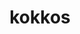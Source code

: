 ---
title: "kokkos"
layout: cache
categories: [package, develop-2023-05-14]
meta: {"versions": ["3.7.00", "3.7.01", "4.0.00"], "compilers": ["gcc@=11.1.0", "oneapi@=2023.0.0"], "oss": ["ubuntu20.04"], "platforms": ["linux"], "targets": ["ppc64le", "x86_64", "x86_64_v3"], "stacks": ["e4s", "e4s-oneapi", "e4s-power", "gpu-tests", "root"], "num_specs": 19, "num_specs_by_stack": {"root": 19, "e4s": 8, "e4s-power": 6, "gpu-tests": 1, "e4s-oneapi": 5}}
spec_details: [{"hash": "we64mbuiy4sngd6dpgkuhkno4szlef34", "compiler": "gcc@=11.1.0", "versions": ["4.0.00"], "os": "ubuntu20.04", "platform": "linux", "target": "x86_64_v3", "variants": ["~aggressive_vectorization", "build_system=cmake", "build_type=Release", "~compiler_warnings", "+cuda", "cuda_arch=80", "~cuda_constexpr", "+cuda_lambda", "~cuda_ldg_intrinsic", "~cuda_relocatable_device_code", "~cuda_uvm", "~debug", "~debug_bounds_check", "~debug_dualview_modify_check", "~deprecated_code", "~examples", "~explicit_instantiation", "generator=make", "~hpx", "~hpx_async_dispatch", "~hwloc", "intel_gpu_arch=none", "~ipo", "~memkind", "~numactl", "~openmp", "~openmptarget", "~pic", "+profiling", "~profiling_load_print", "~pthread", "~qthread", "~rocm", "+serial", "+shared", "std=17", "~sycl", "~tests", "~tuning", "+wrapper"], "stacks": ["root", "e4s"], "size": "-", "tarball": "https://binaries.spack.io/releases/develop-2023-05-14/build_cache/linux-ubuntu20.04-x86_64_v3/gcc-11.1.0/kokkos-4.0.00/linux-ubuntu20.04-x86_64_v3-gcc-11.1.0-kokkos-4.0.00-we64mbuiy4sngd6dpgkuhkno4szlef34.spack"}, {"hash": "hpdzbz372kbyz7vharvlxl3txwri4luq", "compiler": "gcc@=11.1.0", "versions": ["4.0.00"], "os": "ubuntu20.04", "platform": "linux", "target": "ppc64le", "variants": ["~aggressive_vectorization", "build_system=cmake", "build_type=Release", "~compiler_warnings", "+cuda", "cuda_arch=70", "~cuda_constexpr", "~cuda_lambda", "~cuda_ldg_intrinsic", "~cuda_relocatable_device_code", "~cuda_uvm", "~debug", "~debug_bounds_check", "~debug_dualview_modify_check", "~deprecated_code", "~examples", "~explicit_instantiation", "generator=make", "~hpx", "~hpx_async_dispatch", "~hwloc", "intel_gpu_arch=none", "~ipo", "~memkind", "~numactl", "~openmp", "~openmptarget", "~pic", "+profiling", "~profiling_load_print", "~pthread", "~qthread", "~rocm", "+serial", "+shared", "std=17", "~sycl", "~tests", "~tuning", "+wrapper"], "stacks": ["e4s-power", "root"], "size": "-", "tarball": "https://binaries.spack.io/releases/develop-2023-05-14/build_cache/linux-ubuntu20.04-ppc64le/gcc-11.1.0/kokkos-4.0.00/linux-ubuntu20.04-ppc64le-gcc-11.1.0-kokkos-4.0.00-hpdzbz372kbyz7vharvlxl3txwri4luq.spack"}, {"hash": "wxuqgqfcgoezgsyj7gi2ljoamithdl25", "compiler": "gcc@=11.1.0", "versions": ["4.0.00"], "os": "ubuntu20.04", "platform": "linux", "target": "x86_64_v3", "variants": ["~aggressive_vectorization", "build_system=cmake", "build_type=Release", "~compiler_warnings", "~cuda", "~cuda_constexpr", "~cuda_lambda", "~cuda_ldg_intrinsic", "~cuda_relocatable_device_code", "~cuda_uvm", "~debug", "~debug_bounds_check", "~debug_dualview_modify_check", "~deprecated_code", "~examples", "~explicit_instantiation", "generator=make", "~hpx", "~hpx_async_dispatch", "~hwloc", "intel_gpu_arch=none", "~ipo", "~memkind", "~numactl", "~openmp", "~openmptarget", "~pic", "+profiling", "~profiling_load_print", "~pthread", "~qthread", "~rocm", "+serial", "+shared", "std=17", "~sycl", "~tests", "~tuning", "~wrapper"], "stacks": ["root", "e4s"], "size": "-", "tarball": "https://binaries.spack.io/releases/develop-2023-05-14/build_cache/linux-ubuntu20.04-x86_64_v3/gcc-11.1.0/kokkos-4.0.00/linux-ubuntu20.04-x86_64_v3-gcc-11.1.0-kokkos-4.0.00-wxuqgqfcgoezgsyj7gi2ljoamithdl25.spack"}, {"hash": "4lqtcyebxso7nd5zvgysgl6z7lg7vx6w", "compiler": "gcc@=11.1.0", "versions": ["4.0.00"], "os": "ubuntu20.04", "platform": "linux", "target": "x86_64_v3", "variants": ["~aggressive_vectorization", "amdgpu_target=gfx90a", "build_system=cmake", "build_type=Release", "~compiler_warnings", "~cuda", "~cuda_constexpr", "~cuda_lambda", "~cuda_ldg_intrinsic", "~cuda_relocatable_device_code", "~cuda_uvm", "~debug", "~debug_bounds_check", "~debug_dualview_modify_check", "~deprecated_code", "~examples", "~explicit_instantiation", "generator=make", "~hpx", "~hpx_async_dispatch", "~hwloc", "intel_gpu_arch=none", "~ipo", "~memkind", "~numactl", "~openmp", "~openmptarget", "~pic", "+profiling", "~profiling_load_print", "~pthread", "~qthread", "+rocm", "+serial", "+shared", "std=17", "~sycl", "~tests", "~tuning", "~wrapper"], "stacks": ["root", "e4s", "gpu-tests"], "size": "-", "tarball": "https://binaries.spack.io/releases/develop-2023-05-14/build_cache/linux-ubuntu20.04-x86_64_v3/gcc-11.1.0/kokkos-4.0.00/linux-ubuntu20.04-x86_64_v3-gcc-11.1.0-kokkos-4.0.00-4lqtcyebxso7nd5zvgysgl6z7lg7vx6w.spack"}, {"hash": "phchxiyb3jcntedd5ewepc6fwpq5cguj", "compiler": "oneapi@=2023.0.0", "versions": ["4.0.00"], "os": "ubuntu20.04", "platform": "linux", "target": "x86_64", "variants": ["~aggressive_vectorization", "build_system=cmake", "build_type=Release", "~compiler_warnings", "~cuda", "~cuda_constexpr", "~cuda_lambda", "~cuda_ldg_intrinsic", "~cuda_relocatable_device_code", "~cuda_uvm", "~debug", "~debug_bounds_check", "~debug_dualview_modify_check", "~deprecated_code", "+examples", "~explicit_instantiation", "generator=make", "~hpx", "~hpx_async_dispatch", "~hwloc", "intel_gpu_arch=none", "~ipo", "~memkind", "~numactl", "+openmp", "~openmptarget", "~pic", "+profiling", "~profiling_load_print", "~pthread", "~qthread", "~rocm", "+serial", "+shared", "std=17", "+sycl", "+tests", "~tuning", "~wrapper"], "stacks": ["root", "e4s-oneapi"], "size": "-", "tarball": "https://binaries.spack.io/releases/develop-2023-05-14/build_cache/linux-ubuntu20.04-x86_64/oneapi-2023.0.0/kokkos-4.0.00/linux-ubuntu20.04-x86_64-oneapi-2023.0.0-kokkos-4.0.00-phchxiyb3jcntedd5ewepc6fwpq5cguj.spack"}, {"hash": "u4z4d27dowtavpjl6cppt5eh4ahdjqqa", "compiler": "gcc@=11.1.0", "versions": ["4.0.00"], "os": "ubuntu20.04", "platform": "linux", "target": "ppc64le", "variants": ["~aggressive_vectorization", "build_system=cmake", "build_type=Release", "~compiler_warnings", "+cuda", "cuda_arch=70", "~cuda_constexpr", "+cuda_lambda", "~cuda_ldg_intrinsic", "~cuda_relocatable_device_code", "~cuda_uvm", "~debug", "~debug_bounds_check", "~debug_dualview_modify_check", "~deprecated_code", "~examples", "~explicit_instantiation", "generator=make", "~hpx", "~hpx_async_dispatch", "~hwloc", "intel_gpu_arch=none", "~ipo", "~memkind", "~numactl", "~openmp", "~openmptarget", "~pic", "+profiling", "~profiling_load_print", "~pthread", "~qthread", "~rocm", "+serial", "+shared", "std=17", "~sycl", "~tests", "~tuning", "+wrapper"], "stacks": ["e4s-power", "root"], "size": "-", "tarball": "https://binaries.spack.io/releases/develop-2023-05-14/build_cache/linux-ubuntu20.04-ppc64le/gcc-11.1.0/kokkos-4.0.00/linux-ubuntu20.04-ppc64le-gcc-11.1.0-kokkos-4.0.00-u4z4d27dowtavpjl6cppt5eh4ahdjqqa.spack"}, {"hash": "32thr4ttmdajf5lxym5vgv4l5tnahtpa", "compiler": "gcc@=11.1.0", "versions": ["4.0.00"], "os": "ubuntu20.04", "platform": "linux", "target": "x86_64_v3", "variants": ["~aggressive_vectorization", "build_system=cmake", "build_type=Release", "~compiler_warnings", "+cuda", "cuda_arch=80", "~cuda_constexpr", "~cuda_lambda", "~cuda_ldg_intrinsic", "~cuda_relocatable_device_code", "~cuda_uvm", "~debug", "~debug_bounds_check", "~debug_dualview_modify_check", "~deprecated_code", "~examples", "~explicit_instantiation", "generator=make", "~hpx", "~hpx_async_dispatch", "~hwloc", "intel_gpu_arch=none", "~ipo", "~memkind", "~numactl", "~openmp", "~openmptarget", "~pic", "+profiling", "~profiling_load_print", "~pthread", "~qthread", "~rocm", "+serial", "+shared", "std=17", "~sycl", "~tests", "~tuning", "+wrapper"], "stacks": ["root", "e4s"], "size": "-", "tarball": "https://binaries.spack.io/releases/develop-2023-05-14/build_cache/linux-ubuntu20.04-x86_64_v3/gcc-11.1.0/kokkos-4.0.00/linux-ubuntu20.04-x86_64_v3-gcc-11.1.0-kokkos-4.0.00-32thr4ttmdajf5lxym5vgv4l5tnahtpa.spack"}, {"hash": "6pw5rxbq6kbxc5lpnagqcg35ezz62clz", "compiler": "gcc@=11.1.0", "versions": ["4.0.00"], "os": "ubuntu20.04", "platform": "linux", "target": "ppc64le", "variants": ["~aggressive_vectorization", "build_system=cmake", "build_type=Release", "~compiler_warnings", "~cuda", "~cuda_constexpr", "~cuda_lambda", "~cuda_ldg_intrinsic", "~cuda_relocatable_device_code", "~cuda_uvm", "~debug", "~debug_bounds_check", "~debug_dualview_modify_check", "~deprecated_code", "~examples", "~explicit_instantiation", "generator=make", "~hpx", "~hpx_async_dispatch", "~hwloc", "intel_gpu_arch=none", "~ipo", "~memkind", "~numactl", "+openmp", "~openmptarget", "~pic", "+profiling", "~profiling_load_print", "~pthread", "~qthread", "~rocm", "+serial", "+shared", "std=17", "~sycl", "~tests", "~tuning", "~wrapper"], "stacks": ["e4s-power", "root"], "size": "-", "tarball": "https://binaries.spack.io/releases/develop-2023-05-14/build_cache/linux-ubuntu20.04-ppc64le/gcc-11.1.0/kokkos-4.0.00/linux-ubuntu20.04-ppc64le-gcc-11.1.0-kokkos-4.0.00-6pw5rxbq6kbxc5lpnagqcg35ezz62clz.spack"}, {"hash": "ag54wslihgnetee7wrdro54lrodhtgs4", "compiler": "gcc@=11.1.0", "versions": ["3.7.00"], "os": "ubuntu20.04", "platform": "linux", "target": "ppc64le", "variants": ["~aggressive_vectorization", "build_system=cmake", "build_type=Release", "~compiler_warnings", "+cuda", "cuda_arch=70", "~cuda_constexpr", "~cuda_lambda", "~cuda_ldg_intrinsic", "~cuda_relocatable_device_code", "~cuda_uvm", "~debug", "~debug_bounds_check", "~debug_dualview_modify_check", "~deprecated_code", "~examples", "~explicit_instantiation", "generator=make", "~hpx", "~hpx_async_dispatch", "~hwloc", "intel_gpu_arch=none", "~ipo", "~memkind", "~numactl", "~openmp", "~openmptarget", "~pic", "+profiling", "~profiling_load_print", "~pthread", "~qthread", "~rocm", "+serial", "+shared", "std=17", "~sycl", "~tests", "~tuning", "+wrapper"], "stacks": ["e4s-power", "root"], "size": "-", "tarball": "https://binaries.spack.io/releases/develop-2023-05-14/build_cache/linux-ubuntu20.04-ppc64le/gcc-11.1.0/kokkos-3.7.00/linux-ubuntu20.04-ppc64le-gcc-11.1.0-kokkos-3.7.00-ag54wslihgnetee7wrdro54lrodhtgs4.spack"}, {"hash": "57iof4j4rj265umiytpfxaqhvpzhndzu", "compiler": "oneapi@=2023.0.0", "versions": ["3.7.00"], "os": "ubuntu20.04", "platform": "linux", "target": "x86_64", "variants": ["~aggressive_vectorization", "build_system=cmake", "build_type=Release", "~compiler_warnings", "~cuda", "~cuda_constexpr", "~cuda_lambda", "~cuda_ldg_intrinsic", "~cuda_relocatable_device_code", "~cuda_uvm", "~debug", "~debug_bounds_check", "~debug_dualview_modify_check", "~deprecated_code", "+examples", "~explicit_instantiation", "generator=make", "~hpx", "~hpx_async_dispatch", "~hwloc", "intel_gpu_arch=none", "~ipo", "~memkind", "~numactl", "+openmp", "~openmptarget", "~pic", "+profiling", "~profiling_load_print", "~pthread", "~qthread", "~rocm", "+serial", "+shared", "std=17", "+sycl", "+tests", "~tuning", "~wrapper"], "stacks": ["root", "e4s-oneapi"], "size": "-", "tarball": "https://binaries.spack.io/releases/develop-2023-05-14/build_cache/linux-ubuntu20.04-x86_64/oneapi-2023.0.0/kokkos-3.7.00/linux-ubuntu20.04-x86_64-oneapi-2023.0.0-kokkos-3.7.00-57iof4j4rj265umiytpfxaqhvpzhndzu.spack"}, {"hash": "qwwoxeaj75zjxtgesioewrpik3nqfalj", "compiler": "gcc@=11.1.0", "versions": ["4.0.00"], "os": "ubuntu20.04", "platform": "linux", "target": "ppc64le", "variants": ["~aggressive_vectorization", "build_system=cmake", "build_type=Release", "~compiler_warnings", "~cuda", "~cuda_constexpr", "~cuda_lambda", "~cuda_ldg_intrinsic", "~cuda_relocatable_device_code", "~cuda_uvm", "~debug", "~debug_bounds_check", "~debug_dualview_modify_check", "~deprecated_code", "~examples", "~explicit_instantiation", "generator=make", "~hpx", "~hpx_async_dispatch", "~hwloc", "intel_gpu_arch=none", "~ipo", "~memkind", "~numactl", "~openmp", "~openmptarget", "~pic", "+profiling", "~profiling_load_print", "~pthread", "~qthread", "~rocm", "+serial", "+shared", "std=17", "~sycl", "~tests", "~tuning", "~wrapper"], "stacks": ["e4s-power", "root"], "size": "-", "tarball": "https://binaries.spack.io/releases/develop-2023-05-14/build_cache/linux-ubuntu20.04-ppc64le/gcc-11.1.0/kokkos-4.0.00/linux-ubuntu20.04-ppc64le-gcc-11.1.0-kokkos-4.0.00-qwwoxeaj75zjxtgesioewrpik3nqfalj.spack"}, {"hash": "v33jnxdtv4ng2x24dbbnlcm3dquz5yon", "compiler": "gcc@=11.1.0", "versions": ["3.7.01"], "os": "ubuntu20.04", "platform": "linux", "target": "x86_64_v3", "variants": ["~aggressive_vectorization", "amdgpu_target=gfx90a", "build_system=cmake", "build_type=Release", "~compiler_warnings", "~cuda", "~cuda_constexpr", "~cuda_lambda", "~cuda_ldg_intrinsic", "~cuda_relocatable_device_code", "~cuda_uvm", "~debug", "~debug_bounds_check", "~debug_dualview_modify_check", "~deprecated_code", "~examples", "~explicit_instantiation", "generator=make", "~hpx", "~hpx_async_dispatch", "~hwloc", "intel_gpu_arch=none", "~ipo", "~memkind", "~numactl", "~openmp", "~openmptarget", "~pic", "+profiling", "~profiling_load_print", "~pthread", "~qthread", "+rocm", "+serial", "+shared", "std=17", "~sycl", "~tests", "~tuning", "~wrapper"], "stacks": ["root", "e4s"], "size": "-", "tarball": "https://binaries.spack.io/releases/develop-2023-05-14/build_cache/linux-ubuntu20.04-x86_64_v3/gcc-11.1.0/kokkos-3.7.01/linux-ubuntu20.04-x86_64_v3-gcc-11.1.0-kokkos-3.7.01-v33jnxdtv4ng2x24dbbnlcm3dquz5yon.spack"}, {"hash": "hgmfqzy3ihlmm5uqtyqyth6r4tk7q7g5", "compiler": "gcc@=11.1.0", "versions": ["3.7.00"], "os": "ubuntu20.04", "platform": "linux", "target": "ppc64le", "variants": ["~aggressive_vectorization", "build_system=cmake", "build_type=Release", "~compiler_warnings", "~cuda", "~cuda_constexpr", "~cuda_lambda", "~cuda_ldg_intrinsic", "~cuda_relocatable_device_code", "~cuda_uvm", "~debug", "~debug_bounds_check", "~debug_dualview_modify_check", "~deprecated_code", "~examples", "~explicit_instantiation", "generator=make", "~hpx", "~hpx_async_dispatch", "~hwloc", "intel_gpu_arch=none", "~ipo", "~memkind", "~numactl", "+openmp", "~openmptarget", "~pic", "+profiling", "~profiling_load_print", "~pthread", "~qthread", "~rocm", "+serial", "+shared", "std=17", "~sycl", "~tests", "~tuning", "~wrapper"], "stacks": ["e4s-power", "root"], "size": "-", "tarball": "https://binaries.spack.io/releases/develop-2023-05-14/build_cache/linux-ubuntu20.04-ppc64le/gcc-11.1.0/kokkos-3.7.00/linux-ubuntu20.04-ppc64le-gcc-11.1.0-kokkos-3.7.00-hgmfqzy3ihlmm5uqtyqyth6r4tk7q7g5.spack"}, {"hash": "e3e7sxgxjuhy3w6q3ixpvzcgkbropjsa", "compiler": "oneapi@=2023.0.0", "versions": ["4.0.00"], "os": "ubuntu20.04", "platform": "linux", "target": "x86_64", "variants": ["~aggressive_vectorization", "build_system=cmake", "build_type=Release", "~compiler_warnings", "~cuda", "~cuda_constexpr", "~cuda_lambda", "~cuda_ldg_intrinsic", "~cuda_relocatable_device_code", "~cuda_uvm", "~debug", "~debug_bounds_check", "~debug_dualview_modify_check", "~deprecated_code", "~examples", "~explicit_instantiation", "generator=make", "~hpx", "~hpx_async_dispatch", "~hwloc", "intel_gpu_arch=none", "~ipo", "~memkind", "~numactl", "~openmp", "~openmptarget", "~pic", "+profiling", "~profiling_load_print", "~pthread", "~qthread", "~rocm", "+serial", "+shared", "std=17", "~sycl", "~tests", "~tuning", "~wrapper"], "stacks": ["root", "e4s-oneapi"], "size": "-", "tarball": "https://binaries.spack.io/releases/develop-2023-05-14/build_cache/linux-ubuntu20.04-x86_64/oneapi-2023.0.0/kokkos-4.0.00/linux-ubuntu20.04-x86_64-oneapi-2023.0.0-kokkos-4.0.00-e3e7sxgxjuhy3w6q3ixpvzcgkbropjsa.spack"}, {"hash": "q4z6qt27er4ctnk2gzuznu2jr5elomkv", "compiler": "gcc@=11.1.0", "versions": ["3.7.00"], "os": "ubuntu20.04", "platform": "linux", "target": "x86_64_v3", "variants": ["~aggressive_vectorization", "build_system=cmake", "build_type=Release", "~compiler_warnings", "+cuda", "cuda_arch=80", "~cuda_constexpr", "~cuda_lambda", "~cuda_ldg_intrinsic", "~cuda_relocatable_device_code", "~cuda_uvm", "~debug", "~debug_bounds_check", "~debug_dualview_modify_check", "~deprecated_code", "~examples", "~explicit_instantiation", "generator=make", "~hpx", "~hpx_async_dispatch", "~hwloc", "intel_gpu_arch=none", "~ipo", "~memkind", "~numactl", "~openmp", "~openmptarget", "~pic", "+profiling", "~profiling_load_print", "~pthread", "~qthread", "~rocm", "+serial", "+shared", "std=17", "~sycl", "~tests", "~tuning", "+wrapper"], "stacks": ["root", "e4s"], "size": "-", "tarball": "https://binaries.spack.io/releases/develop-2023-05-14/build_cache/linux-ubuntu20.04-x86_64_v3/gcc-11.1.0/kokkos-3.7.00/linux-ubuntu20.04-x86_64_v3-gcc-11.1.0-kokkos-3.7.00-q4z6qt27er4ctnk2gzuznu2jr5elomkv.spack"}, {"hash": "gqtt42hggfjviqahwzsqzip4oiyeab7g", "compiler": "gcc@=11.1.0", "versions": ["4.0.00"], "os": "ubuntu20.04", "platform": "linux", "target": "x86_64_v3", "variants": ["~aggressive_vectorization", "build_system=cmake", "build_type=Release", "~compiler_warnings", "~cuda", "~cuda_constexpr", "~cuda_lambda", "~cuda_ldg_intrinsic", "~cuda_relocatable_device_code", "~cuda_uvm", "~debug", "~debug_bounds_check", "~debug_dualview_modify_check", "~deprecated_code", "~examples", "~explicit_instantiation", "generator=make", "~hpx", "~hpx_async_dispatch", "~hwloc", "intel_gpu_arch=none", "~ipo", "~memkind", "~numactl", "+openmp", "~openmptarget", "~pic", "+profiling", "~profiling_load_print", "~pthread", "~qthread", "~rocm", "+serial", "+shared", "std=17", "~sycl", "~tests", "~tuning", "~wrapper"], "stacks": ["root", "e4s"], "size": "-", "tarball": "https://binaries.spack.io/releases/develop-2023-05-14/build_cache/linux-ubuntu20.04-x86_64_v3/gcc-11.1.0/kokkos-4.0.00/linux-ubuntu20.04-x86_64_v3-gcc-11.1.0-kokkos-4.0.00-gqtt42hggfjviqahwzsqzip4oiyeab7g.spack"}, {"hash": "ergrvtz2fshvxr3xb5yt6lgxl5ee6x6h", "compiler": "oneapi@=2023.0.0", "versions": ["3.7.00"], "os": "ubuntu20.04", "platform": "linux", "target": "x86_64", "variants": ["~aggressive_vectorization", "build_system=cmake", "build_type=Release", "~compiler_warnings", "~cuda", "~cuda_constexpr", "~cuda_lambda", "~cuda_ldg_intrinsic", "~cuda_relocatable_device_code", "~cuda_uvm", "~debug", "~debug_bounds_check", "~debug_dualview_modify_check", "~deprecated_code", "~examples", "~explicit_instantiation", "generator=make", "~hpx", "~hpx_async_dispatch", "~hwloc", "intel_gpu_arch=none", "~ipo", "~memkind", "~numactl", "+openmp", "~openmptarget", "~pic", "+profiling", "~profiling_load_print", "~pthread", "~qthread", "~rocm", "+serial", "+shared", "std=17", "~sycl", "~tests", "~tuning", "~wrapper"], "stacks": ["root", "e4s-oneapi"], "size": "-", "tarball": "https://binaries.spack.io/releases/develop-2023-05-14/build_cache/linux-ubuntu20.04-x86_64/oneapi-2023.0.0/kokkos-3.7.00/linux-ubuntu20.04-x86_64-oneapi-2023.0.0-kokkos-3.7.00-ergrvtz2fshvxr3xb5yt6lgxl5ee6x6h.spack"}, {"hash": "xo2whfjvty64epi6bwt32xaq2hes5sdq", "compiler": "oneapi@=2023.0.0", "versions": ["4.0.00"], "os": "ubuntu20.04", "platform": "linux", "target": "x86_64", "variants": ["~aggressive_vectorization", "build_system=cmake", "build_type=Release", "~compiler_warnings", "~cuda", "~cuda_constexpr", "~cuda_lambda", "~cuda_ldg_intrinsic", "~cuda_relocatable_device_code", "~cuda_uvm", "~debug", "~debug_bounds_check", "~debug_dualview_modify_check", "~deprecated_code", "~examples", "~explicit_instantiation", "generator=make", "~hpx", "~hpx_async_dispatch", "~hwloc", "intel_gpu_arch=none", "~ipo", "~memkind", "~numactl", "+openmp", "~openmptarget", "~pic", "+profiling", "~profiling_load_print", "~pthread", "~qthread", "~rocm", "+serial", "+shared", "std=17", "~sycl", "~tests", "~tuning", "~wrapper"], "stacks": ["root", "e4s-oneapi"], "size": "-", "tarball": "https://binaries.spack.io/releases/develop-2023-05-14/build_cache/linux-ubuntu20.04-x86_64/oneapi-2023.0.0/kokkos-4.0.00/linux-ubuntu20.04-x86_64-oneapi-2023.0.0-kokkos-4.0.00-xo2whfjvty64epi6bwt32xaq2hes5sdq.spack"}, {"hash": "w57df3vkkkxlnredxfewzeh7dgc7a5dk", "compiler": "gcc@=11.1.0", "versions": ["3.7.00"], "os": "ubuntu20.04", "platform": "linux", "target": "x86_64_v3", "variants": ["~aggressive_vectorization", "build_system=cmake", "build_type=Release", "~compiler_warnings", "~cuda", "~cuda_constexpr", "~cuda_lambda", "~cuda_ldg_intrinsic", "~cuda_relocatable_device_code", "~cuda_uvm", "~debug", "~debug_bounds_check", "~debug_dualview_modify_check", "~deprecated_code", "~examples", "~explicit_instantiation", "generator=make", "~hpx", "~hpx_async_dispatch", "~hwloc", "intel_gpu_arch=none", "~ipo", "~memkind", "~numactl", "+openmp", "~openmptarget", "~pic", "+profiling", "~profiling_load_print", "~pthread", "~qthread", "~rocm", "+serial", "+shared", "std=17", "~sycl", "~tests", "~tuning", "~wrapper"], "stacks": ["root", "e4s"], "size": "-", "tarball": "https://binaries.spack.io/releases/develop-2023-05-14/build_cache/linux-ubuntu20.04-x86_64_v3/gcc-11.1.0/kokkos-3.7.00/linux-ubuntu20.04-x86_64_v3-gcc-11.1.0-kokkos-3.7.00-w57df3vkkkxlnredxfewzeh7dgc7a5dk.spack"}]
---
